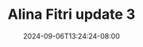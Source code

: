 --- 
title: "Alina Fitri update 3"
description: "   video bokep Alina Fitri update 3 terbaru   terbaru"
date: 2024-09-06T13:24:24-08:00
file_code: "zlox9xbe1ov1"
draft: false
cover: "unv8yoqfs3w7595l.jpg"
tags: ["Alina", "Fitri", "update", "bokep-indo", "bokep-viral", "bokep-ig"]
length: 9
fld_id: "1483979"
foldername: "Alina Fitri update"
categories: ["Alina Fitri update"]
views: 0
---